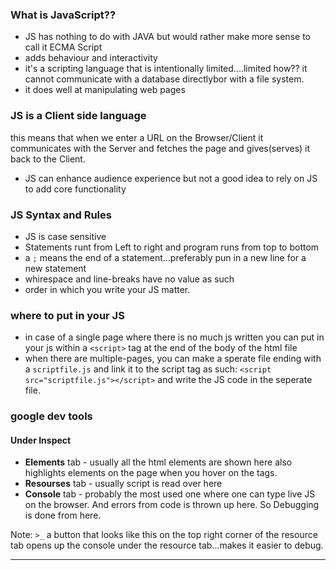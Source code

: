 ### What is JavaScript??
- JS has nothing to do with JAVA but would rather make more sense to call it ECMA Script
- adds behaviour and interactivity
- it's a scripting language that is intentionally limited....limited how?? it cannot communicate with a database directlybor with a file system.
- it does well at manipulating web pages

### JS is a Client side language
this means that when we enter a URL on the Browser/Client it communicates with the Server and fetches the page and gives(serves) it back to the Client.

- JS can enhance audience experience but not a good idea to rely on JS to add core functionality

### JS Syntax and Rules
- JS is case sensitive
- Statements runt from Left to right and program runs from top to bottom
- a `;` means the end of a statement...preferably pun in a new line for a new statement
- whirespace and line-breaks have no value as such
- order in which you write your JS matter.

### where to put in your JS
- in case of a single page where there is no much js written you can put in your js within a `<script>` tag at the end of the body of the html file
- when there are multiple-pages, you can make a sperate file ending with a `scriptfile.js` and link it to the script tag as such: `<script src="scriptfile.js"></script>`
and write the JS code in the seperate file.

### google dev tools
#### Under Inspect
- **Elements** tab - usually all the html elements are shown here also highlights elements on the page when you hover on the tags.<br>
- **Resourses** tab - usually script is read over here
- **Console** tab - probably the most used one where one can type live JS on the browser. And errors from code is thrown up here. So Debugging is done from here.

Note: `>_` a button that looks like this on the top right corner of the resource tab opens up the console under the resource tab...makes it easier to debug.

****


